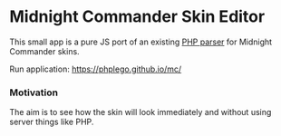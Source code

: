 # Midnight Commander Skin Editor

This small app is a pure JS port of an existing [PHP parser](https://midnight-commander.org/nopaste/skin_parser/) for Midnight Commander skins.

Run application: https://phplego.github.io/mc/

### Motivation
The aim is to see how the skin will look immediately and without using server things like PHP. 
